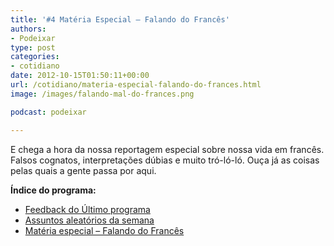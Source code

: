 ```yaml
---
title: '#4 Matéria Especial – Falando do Francês'
authors:
- Podeixar
type: post
categories:
- cotidiano
date: 2012-10-15T01:50:11+00:00
url: /cotidiano/materia-especial-falando-do-frances.html
image: /images/falando-mal-do-frances.png

podcast: podeixar

---
```

E chega a hora da nossa reportagem especial sobre nossa vida em francês. Falsos cognatos, interpretações dúbias e muito tró-ló-ló. Ouça já as coisas pelas quais a gente passa por aqui.[
][1]

**Índice do programa:**

  * [Feedback do Último programa][2]
  * [Assuntos aleatórios da semana][3]
  * [Matéria especial &#8211; Falando do Francês][4]

 [1]: http://www.canadaagora.com/wp-content/uploads/2012/10/Arret.jpg
 [2]: http://www.podeixar.com/feedback-do-primeiro-programa/ "Feedback do primeiro programa"
 [3]: http://www.podeixar.com/cineparto-tiros-em-helicopteros-votos-e-mais/ "Cineparto, tiros em helicópteros, votos e mais!"
 [4]: http://www.podeixar.com/materia-especial-falando-do-frances/ "Matéria Especial – Falando do Francês"